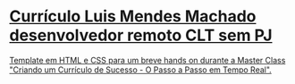 # <a href="https://luismendes070.github.io/curriculo/">Currículo Luis Mendes Machado desenvolvedor remoto CLT sem PJ</a>

<a href="https://luismendes070.github.io/curriculo/">Template em HTML e CSS para um breve hands on durante a Master Class "Criando um Currículo de Sucesso - O Passo a Passo em Tempo Real".<a>
